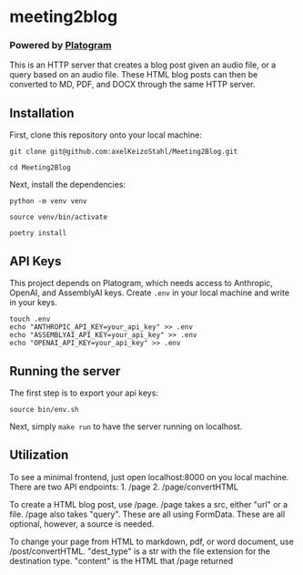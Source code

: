 # meeting2blog
### Powered by [Platogram](https://github.com/code-anyway/platogram)

This is an HTTP server that creates a blog post given an audio file, or a query based on an audio file.
These HTML blog posts can then be converted to MD, PDF, and DOCX through the same HTTP server.

## Installation
First, clone this repository onto your local machine:

    git clone git@github.com:axelKeizoStahl/Meeting2Blog.git

    cd Meeting2Blog
Next, install the dependencies:

    python -m venv venv

    source venv/bin/activate

    poetry install


## API Keys
This project depends on Platogram, which needs access to Anthropic, OpenAI, and AssemblyAI keys.
Create `.env` in your local machine and write in your keys.

    
    touch .env
    echo "ANTHROPIC_API_KEY=your_api_key" >> .env
    echo "ASSEMBLYAI_API_KEY=your_api_key" >> .env
    echo "OPENAI_API_KEY=your_api_key" >> .env
    


## Running the server
The first step is to export your api keys:

    source bin/env.sh

Next, simply `make run` to have the server running on localhost.

## Utilization
To see a minimal frontend, just open localhost:8000 on you local machine.
There are two API endpoints:
    1. /page
    2. /page/convertHTML

To create a HTML blog post, use /page.
    /page takes a src, either "url" or a file.
    /page also takes "query".
These are all using FormData. These are all optional, however, a source is needed.

To change your page from HTML to markdown, pdf, or word document, use /post/convertHTML.
    "dest_type" is a str with the file extension for the destination type.
    "content" is the HTML that /page returned
